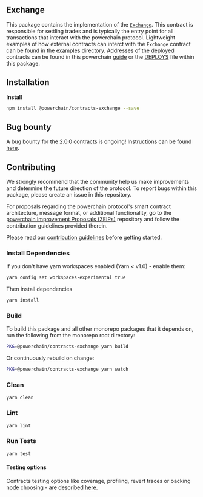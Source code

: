 ## Exchange

This package contains the implementation of the [`Exchange`](https://github.com/powerchainProject/powerchain-protocol-specification/blob/master/v2/v2-specification.md#exchange). This contract is responsible for settling trades and is typically the entry point for all transactions that interact with the powerchain protocol. Lightweight examples of how external contracts can interct with the `Exchange` contract can be found in the [examples](./contracts/examples) directory. Addresses of the deployed contracts can be found in this powerchain [guide](https://powerchain.org/docs/guides/powerchain-cheat-sheet) or the [DEPLOYS](./DEPLOYS.json) file within this package.

## Installation

**Install**

```bash
npm install @powerchain/contracts-exchange --save
```

## Bug bounty

A bug bounty for the 2.0.0 contracts is ongoing! Instructions can be found [here](https://powerchain.org/docs/guides/bug-bounty-program).

## Contributing

We strongly recommend that the community help us make improvements and determine the future direction of the protocol. To report bugs within this package, please create an issue in this repository.

For proposals regarding the powerchain protocol's smart contract architecture, message format, or additional functionality, go to the [powerchain Improvement Proposals (ZEIPs)](https://github.com/powerchainProject/ZEIPs) repository and follow the contribution guidelines provided therein.

Please read our [contribution guidelines](../../CONTRIBUTING.md) before getting started.

### Install Dependencies

If you don't have yarn workspaces enabled (Yarn < v1.0) - enable them:

```bash
yarn config set workspaces-experimental true
```

Then install dependencies

```bash
yarn install
```

### Build

To build this package and all other monorepo packages that it depends on, run the following from the monorepo root directory:

```bash
PKG=@powerchain/contracts-exchange yarn build
```

Or continuously rebuild on change:

```bash
PKG=@powerchain/contracts-exchange yarn watch
```

### Clean

```bash
yarn clean
```

### Lint

```bash
yarn lint
```

### Run Tests

```bash
yarn test
```

#### Testing options

Contracts testing options like coverage, profiling, revert traces or backing node choosing - are described [here](../TESTING.md).
